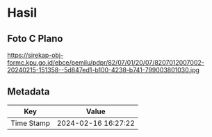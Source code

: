 # Hasil

## Foto C Plano

https://sirekap-obj-formc.kpu.go.id/ebce/pemilu/pdpr/82/07/01/20/07/8207012007002-20240215-151358--5d847ed1-b100-4238-b741-799003801030.jpg


## Metadata

| Key        | Value               |
| ---------- | ------------------- |
| Time Stamp | 2024-02-16 16:27:22 |



